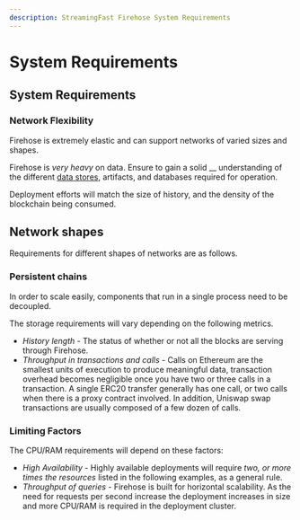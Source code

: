 ```yaml
---
description: StreamingFast Firehose System Requirements
---
```


# System Requirements

## System Requirements

### Network Flexibility

Firehose is extremely elastic and can support networks of varied sizes and shapes.&#x20;

Firehose is _very heavy_ on data. Ensure to gain a solid __ understanding of the different [data stores](../concepts/data-storage.md), artifacts, and databases required for operation.

Deployment efforts will match the size of history, and the density of the blockchain being consumed.

## Network shapes

Requirements for different shapes of networks are as follows.

### Persistent chains

In order to scale easily, components that run in a single process need to be decoupled.

The storage requirements will vary depending on the following metrics.

* _History length -_ The status of whether or not all the blocks are serving  through Firehose.&#x20;
* _Throughput in transactions and calls -_ Calls on Ethereum are the smallest units of execution to produce meaningful data, transaction overhead becomes negligible once you have two or three calls in a transaction. A single ERC20 transfer generally has one call, or two calls when there is a proxy contract involved. In addition, Uniswap swap transactions are usually composed of a few dozen of calls.

### Limiting Factors

The CPU/RAM requirements will depend on these factors:

* _High Availability -_ Highly available deployments will require _two, or more times the resources_ listed in the following examples, as a general rule.
* _Throughput of queries -_ Firehose is built for horizontal scalability. As the need for requests per second increase the deployment increases in size and more CPU/RAM is required in the deployment cluster.

